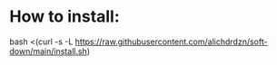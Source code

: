 # How to install:
bash <(curl -s -L https://raw.githubusercontent.com/alichdrdzn/soft-down/main/install.sh)
